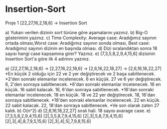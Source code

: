 # Insertion-Sort
Proje 1
[22,27,16,2,18,6] -> Insertion Sort

a) Yukarı verilen dizinin sort türüne göre aşamalarını yazınız.
b) Big-O gösterimini yazınız.
c) Time Complexity: Average case: Aradığımız sayının ortada olması,Worst case: Aradığımız sayının sonda olması, Best case: Aradığımız sayının dizinin en başında olması.
d) Dizi sıralandıktan sonra 18 sayısı hangi case kapsamına girer? Yazınız.
e) [7,3,5,8,2,9,4,15,6] dizisinin Insertion Sort'a göre ilk 4 adımını yazınız.


a) [22,27,16,2,18,6] -> [2,27,16,22,18,6] -> [2,6,16,22,18,27] -> [2,6,16,18,22,27] 
    *En küçük 2 olduğu için 22 ve 2 yer değiştirecek ve 2 başa sabitlenecek.
    *2'den sonraki elemanlar incelenecek. 6 en küçük. 27 ve 6 yer değiştirecek. 6, 2'den sonraya sabitlenecek.
    *6'dan sonraki elemanlar incelenecek. 16 en küçük. 16 sabit kalacak. 16, 6'dan sonraya sabitlenecek.
    *16'dan sonraki elemanlar incelenecek. 18 en küçük. 18 ve 22 yer değiştirecek. 18, 16'dan sonraya sabitlenecek.
    *18'den sonraki elemanlar incelenecek. 22 en küçük. 22 sabit kalacak. 22, 18'dan sonraya sabitlenecek.
    *Ve son olarak zaten 27 kaldı.
b) O(n^2)
d) [2,6,16,18,22,27] sıralı hali. 18 sayısı avarage case.
e)  [7,3,5,8,2,9,4,15,6]
    [2|,3,5,8,7,9,4,15,6]
    [2|,3|,5,8,7,9,4,15,6]
    [2|,3|,4|,8,7,9,5,15,6]
    [2|,3|,4|,5|,7,9,8,15,6]
